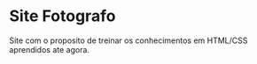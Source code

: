 # Site Fotografo

Site com o proposito de treinar os conhecimentos em HTML/CSS aprendidos ate agora.